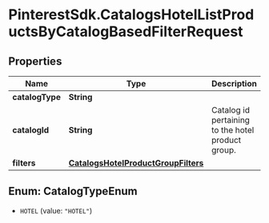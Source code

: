 # PinterestSdk.CatalogsHotelListProductsByCatalogBasedFilterRequest

## Properties

Name | Type | Description | Notes
------------ | ------------- | ------------- | -------------
**catalogType** | **String** |  | 
**catalogId** | **String** | Catalog id pertaining to the hotel product group. | 
**filters** | [**CatalogsHotelProductGroupFilters**](CatalogsHotelProductGroupFilters.md) |  | 



## Enum: CatalogTypeEnum


* `HOTEL` (value: `"HOTEL"`)




